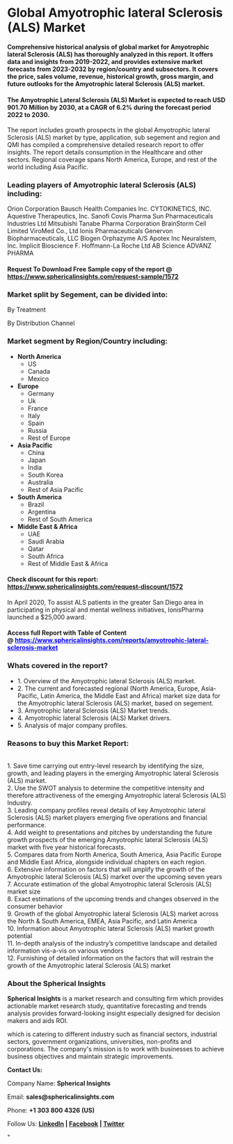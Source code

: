 <h1 class="news-post-title">Global Amyotrophic lateral Sclerosis (ALS) Market&nbsp;</h1>
<p><strong>Comprehensive historical analysis of global market for Amyotrophic lateral Sclerosis (ALS) has thoroughly analyzed in this report. It offers data and insights from 2019-2022, and provides extensive market forecasts from 2023-2032 by region/country and subsectors. It covers the price, sales volume, revenue, historical growth, gross margin, and future outlooks for the Amyotrophic lateral Sclerosis (ALS) market.</strong></p>
<h4><strong>The Amyotrophic Lateral Sclerosis (ALS) Market is expected to reach USD 901.70 Million by 2030, at a CAGR of 6.2% during the forecast period 2022 to 2030.</strong></h4>
<p>The report includes growth prospects in the global Amyotrophic lateral Sclerosis (ALS) market by type, application, sub segement and region and QMI has compiled a comprehensive detailed research report to offer insights. The report details consumption in the Healthcare and other sectors. Regional coverage spans North America, Europe, and rest of the world including Asia Pacific.</p>
<h3><strong>Leading players of Amyotrophic lateral Sclerosis (ALS) including:</strong></h3>
<p>Orion Corporation Bausch Health Companies Inc. CYTOKINETICS, INC. Aquestive Therapeutics, Inc. Sanofi Covis Pharma Sun Pharmaceuticals Industries Ltd Mitsubishi Tanabe Pharma Corporation BrainStorm Cell Limited ViroMed Co., Ltd Ionis Pharmaceuticals Genervon Biopharmaceuticals, LLC Biogen Orphazyme A/S Apotex Inc Neuralstem, Inc. Implicit Bioscience F. Hoffmann-La Roche Ltd AB Science ADVANZ PHARMA</p>
<h4>Request To Download Free Sample copy of the report  @ <a href="https://www.sphericalinsights.com/request-sample/1572">https://www.sphericalinsights.com/request-sample/1572</a></h4>
<h3><strong>Market split by Segement, can be divided into:</strong></h3>
<p>By Treatment</p>
<p>By Distribution Channel</p>
<h3><strong>Market segment by Region/Country including:</strong></h3>
<ul>
<li><strong>North America</strong>
<ul>
<li>US</li>
<li>Canada</li>
<li>Mexico</li>
</ul>
</li>
<li><strong>Europe</strong>
<ul>
<li>Germany</li>
<li>Uk</li>
<li>France</li>
<li>Italy</li>
<li>Spain</li>
<li>Russia</li>
<li>Rest of Europe</li>
</ul>
</li>
<li><strong>Asia Pacific</strong>
<ul>
<li>China</li>
<li>Japan</li>
<li>India</li>
<li>South Korea</li>
<li>Australia</li>
<li>Rest of Asia Pacific</li>
</ul>
</li>
<li><strong>South America</strong>
<ul>
<li>Brazil</li>
<li>Argentina</li>
<li>Rest of South America</li>
</ul>
</li>
<li><strong>Middle East &amp; Africa</strong>
<ul>
<li>UAE</li>
<li>Saudi Arabia</li>
<li>Qatar</li>
<li>South Africa</li>
<li>Rest of Middle East &amp; Africa</li>
</ul>
</li>
</ul>
<h4>Check discount for this report: <a href="https://www.sphericalinsights.com/request-discount/1572">https://www.sphericalinsights.com/request-discount/1572</a></h4>
<p>In April 2020, To assist ALS patients in the greater San Diego area in participating in physical and mental wellness initiatives, IonisPharma launched a $25,000 award.</p>
<h4>Access full Report with Table of Content @<span style="color: #0000ff;">&nbsp;<a style="color: #0000ff;" href="https://www.sphericalinsights.com/reports/amyotrophic-lateral-sclerosis-market">https://www.sphericalinsights.com/reports/amyotrophic-lateral-sclerosis-market</a>&nbsp;</span></h4>
<h3><strong>Whats covered in the report?</strong></h3>
<ul>
<li>1. Overview of the Amyotrophic lateral Sclerosis (ALS) market.</li>
<li>2. The current and forecasted regional (North America, Europe, Asia-Pacific, Latin America, the Middle East and Africa) market size data for the Amyotrophic lateral Sclerosis (ALS) market, based on segement.</li>
<li>3. Amyotrophic lateral Sclerosis (ALS) Market trends.</li>
<li>4. Amyotrophic lateral Sclerosis (ALS) Market drivers.</li>
<li>5. Analysis of major company profiles.</li>
</ul>
<h3><strong>Reasons to buy this Market Report:</strong></h3>
<p><br /> 1. Save time carrying out entry-level research by identifying the size, growth, and leading players in the emerging Amyotrophic lateral Sclerosis (ALS) market.<br /> 2. Use the SWOT analysis to determine the competitive intensity and therefore attractiveness of the emerging Amyotrophic lateral Sclerosis (ALS) Industry.<br /> 3. Leading company profiles reveal details of key Amyotrophic lateral Sclerosis (ALS) market players emerging five operations and financial performance.<br /> 4. Add weight to presentations and pitches by understanding the future growth prospects of the emerging Amyotrophic lateral Sclerosis (ALS) market with five year historical forecasts.<br /> 5. Compares data from North America, South America, Asia Pacific Europe and Middle East Africa, alongside individual chapters on each region.<br /> 6. Extensive information on factors that will amplify the growth of the Amyotrophic lateral Sclerosis (ALS) market over the upcoming seven years<br /> 7. Accurate estimation of the global Amyotrophic lateral Sclerosis (ALS) market size <br /> 8. Exact estimations of the upcoming trends and changes observed in the consumer behavior <br /> 9. Growth of the global Amyotrophic lateral Sclerosis (ALS) market across the North &amp; South America, EMEA, Asia Pacific, and Latin America<br /> 10. Information about Amyotrophic lateral Sclerosis (ALS) market growth potential<br /> 11. In-depth analysis of the industry&rsquo;s competitive landscape and detailed information vis-a-vis on various vendors<br /> 12. Furnishing of detailed information on the factors that will restrain the growth of the Amyotrophic lateral Sclerosis (ALS) market</p>
<h3><strong>About the Spherical Insights</strong></h3>
<p><strong>Spherical Insights</strong> is a market research and consulting firm which provides actionable market research study, quantitative forecasting and trends analysis provides forward-looking insight especially designed for decision makers and aids ROI.</p>
<p>which is catering to different industry such as financial sectors, industrial sectors, government organizations, universities, non-profits and corporations. The company's mission is to work with businesses to achieve business objectives and maintain strategic improvements.</p>
<p><strong>Contact Us:</strong></p>
<p>Company Name: <strong>Spherical Insights</strong></p>
<p>Email: <strong>sales@sphericalinsights.com</strong></p>
<p>Phone: <strong>+1 303 800 4326 (US)</strong></p>
<p>Follow Us: <strong><a href="https://www.linkedin.com/company/spherical-insight/"><u>LinkedIn</u></a> | <a href="https://www.facebook.com/sphericalinsights22"><u>Facebook</u></a> | <a href="https://twitter.com/SInsights_US"><u>Twitter</u></a></strong></p>
<p>"</p>
